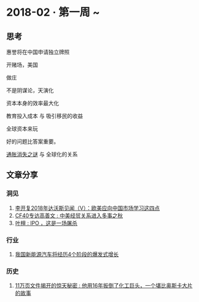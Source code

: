 # 2018-02 · 第一周 ~
## 思考

惠誉将在中国申请独立牌照

开赌场，美国

做庄

不是阴谋论，天演化

资本本身的效率最大化

教育投入成本 与 吸引移民的收益

全球资本来玩

好的问题比答案重要。

[通胀消失之谜](http://www.360doc.com/content/16/0802/17/29248356_580299067.shtml) 与 全球化的关系

## 文章分享

### 洞见

1.  [李开复2018年达沃斯见闻（Ⅴ）：欧美应向中国市场学习这四点](https://zhuanlan.zhihu.com/p/33323079)
2.  [CF40专访高善文 : 中美经贸关系进入多事之秋](http://t.cn/R8ysL55)
3.  [叶檀 : IPO ，这是一场屠杀](https://mp.weixin.qq.com/s/iR4CS0GL8g5eo2gorhminA)  
    

### 行业

1.  [我国新能源汽车将经历4个阶段的爆发式增长](http://t.cn/R8Uqumx)

### 历史

1.  [11万页文件揭开的惊天秘密 : 他用16年扳倒了化工巨头，一个堪比奥斯卡大片的故事](http://t.cn/R8yuJb8)